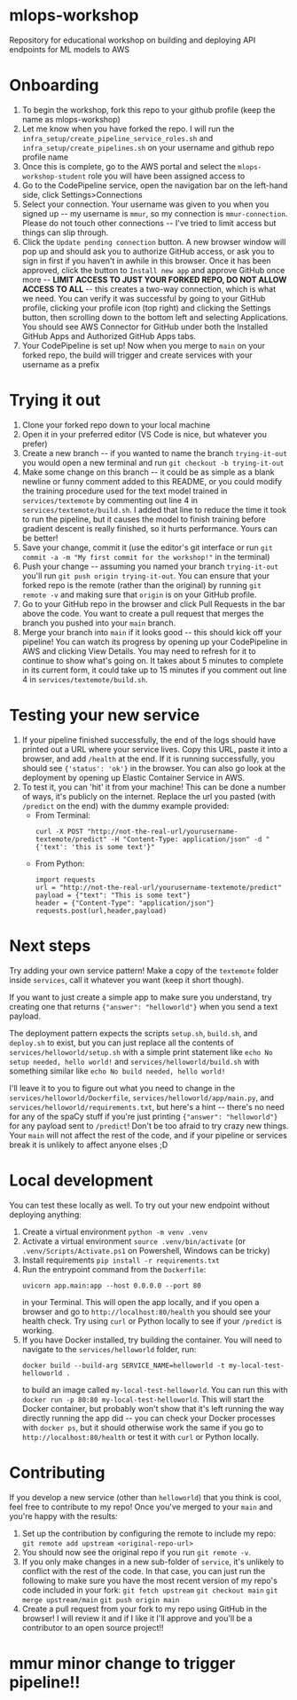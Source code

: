 # mlops-workshop
Repository for educational workshop on building and deploying API endpoints for ML models to AWS

# Onboarding
1. To begin the workshop, fork this repo to your github profile (keep the name as mlops-workshop)
2. Let me know when you have forked the repo. I will run the `infra_setup/create_pipeline_service_roles.sh` and `infra_setup/create_pipelines.sh` on your username and github repo profile name
3. Once this is complete, go to the AWS portal and select the `mlops-workshop-student` role you will have been assigned access to
4. Go to the CodePipeline service, open the navigation bar on the left-hand side, click Settings>Connections
5. Select your connection. Your username was given to you when you signed up -- my username is `mmur`, so my connection is `mmur-connection`. Please do not touch other connections -- I've tried to limit access but things can slip through.
6. Click the `Update pending connection` button. A new browser window will pop up and should ask you to authorize GitHub access, or ask you to sign in first if you haven't in awhile in this browser. Once it has been approved, click the button to `Install new app` and approve GitHub once more -- **LIMIT ACCESS TO JUST YOUR FORKED REPO, DO NOT ALLOW ACCESS TO ALL** -- this creates a two-way connection, which is what we need. You can verify it was successful by going to your GitHub profile, clicking your profile icon (top right) and clicking the Settings button, then scrolling down to the bottom left and selecting Applications. You should see AWS Connector for GitHub under both the Installed GitHub Apps and Authorized GitHub Apps tabs.
7. Your CodePipeline is set up! Now when you merge to `main` on your forked repo, the build will trigger and create services with your username as a prefix

# Trying it out
1. Clone your forked repo down to your local machine
2. Open it in your preferred editor (VS Code is nice, but whatever you prefer)
3. Create a new branch -- if you wanted to name the branch `trying-it-out` you would open a new terminal and run `git checkout -b trying-it-out`
4. Make some change on this branch -- it could be as simple as a blank newline or funny comment added to this README, or you could modify the training procedure used for the text model trained in `services/textemote` by commenting out line 4 in `services/textemote/build.sh`. I added that line to reduce the time it took to run the pipeline, but it causes the model to finish training before gradient descent is really finished, so it hurts performance. Yours can be better!
5. Save your change, commit it (use the editor's git interface or run `git commit -a -m "My first commit for the workshop!"` in the terminal)
6. Push your change -- assuming you named your branch `trying-it-out` you'll run `git push origin trying-it-out`. You can ensure that your forked repo is the remote (rather than the original) by running `git remote -v` and making sure that `origin` is on your GitHub profile.
7. Go to your GitHub repo in the browser and click Pull Requests in the bar above the code. You want to create a pull request that merges the branch you pushed into your `main` branch.
8. Merge your branch into `main` if it looks good -- this should kick off your pipeline! You can watch its progress by opening up your CodePipeline in AWS and clicking View Details. You may need to refresh for it to continue to show what's going on. It takes about 5 minutes to complete in its current form, it could take up to 15 minutes if you comment out line 4 in `services/textemote/build.sh`.

# Testing your new service
1. If your pipeline finished successfully, the end of the logs should have printed out a URL where your service lives. Copy this URL, paste it into a browser, and add `/health` at the end. If it is running successfully, you should see `{'status': 'ok'}` in the browser. You can also go look at the deployment by opening up Elastic Container Service in AWS.
2. To test it, you can 'hit' it from your machine! This can be done a number of ways, it's publicly on the internet. Replace the url you pasted (with `/predict` on the end) with the dummy example provided:
     - From Terminal:
        ```
        curl -X POST "http://not-the-real-url/yourusername-textemote/predict" -H "Content-Type: application/json" -d "{'text': 'this is some text'}"
        ```
     - From Python:
        ```
        import requests
        url = "http://not-the-real-url/yourusername-textemote/predict"
        payload = {"text": "This is some text"}
        header = {"Content-Type": "application/json"}
        requests.post(url,header,payload)
        ```

# Next steps
Try adding your own service pattern! Make a copy of the `textemote` folder inside `services`, call it whatever you want (keep it short though).

If you want to just create a simple app to make sure you understand, try creating one that returns `{"answer": "helloworld"}` when you send a text payload.

The deployment pattern expects the scripts `setup.sh`, `build.sh`, and `deploy.sh` to exist, but you can just replace all the contents of `services/helloworld/setup.sh` with a simple print statement like `echo No setup needed, hello world!` and `services/helloworld/build.sh` with something similar like `echo No build needed, hello world!`

I'll leave it to you to figure out what you need to change in the `services/helloworld/Dockerfile`, `services/helloworld/app/main.py`, and `services/helloworld/requirements.txt`, but here's a hint -- there's no need for any of the spaCy stuff if you're just printing `{"answer": "helloworld"}` for any payload sent to `/predict`! Don't be too afraid to try crazy new things. Your `main` will not affect the rest of the code, and if your pipeline or services break it is unlikely to affect anyone elses ;D

# Local development
You can test these locally as well. To try out your new endpoint without deploying anything:
1. Create a virtual environment `python -m venv .venv`
2. Activate a virtual environment `source .venv/bin/activate` (or `.venv/Scripts/Activate.ps1` on Powershell, Windows can be tricky)
3. Install requirements `pip install -r requirements.txt`
4. Run the entrypoint command from the `Dockerfile`:
    ```
    uvicorn app.main:app --host 0.0.0.0 --port 80
    ```
    in your Terminal. This will open the app locally, and if you open a browser and go to `http://localhost:80/health` you should see your health check. Try using `curl` or Python locally to see if your `/predict` is working.
5. If you have Docker installed, try building the container. You will need to navigate to the `services/helloworld` folder, run:
    ```
    docker build --build-arg SERVICE_NAME=helloworld -t my-local-test-helloworld .
    ```
    to build an image called `my-local-test-helloworld`. You can run this with `docker run -p 80:80 my-local-test-helloworld`. This will start the Docker container, but probably won't show that it's left running the way directly running the app did -- you can check your Docker processes with `docker ps`, but it should otherwise work the same if you go to `http://localhost:80/health` or test it with `curl` or Python locally.

# Contributing
If you develop a new service (other than `helloworld`) that you think is cool, feel free to contribute to my repo! Once you've merged to your `main` and you're happy with the results:
1. Set up the contribution by configuring the remote to include my repo: `git remote add upstream <original-repo-url>`
2. You should now see the original repo if you run `git remote -v`.
3. If you only make changes in a new sub-folder of `service`, it's unlikely to conflict with the rest of the code. In that case, you can just run the following to make sure you have the most recent version of my repo's code included in your fork:
    `git fetch upstream`
    `git checkout main`
    `git merge upstream/main`
    `git push origin main`
4. Create a pull request from your fork to my repo using GitHub in the browser! I will review it and if I like it I'll approve and you'll be a contributor to an open source project!!


# mmur minor change to trigger pipeline!!